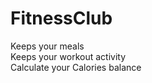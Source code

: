 # FitnessClub 
<div>Keeps your meals</div>
<div>Keeps your workout activity</div>
<div>Calculate your Calories balance</div>
